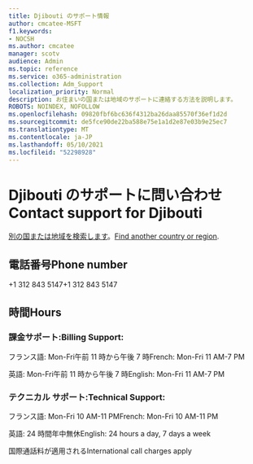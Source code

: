 ```yaml
---
title: Djibouti のサポート情報
author: cmcatee-MSFT
f1.keywords:
- NOCSH
ms.author: cmcatee
manager: scotv
audience: Admin
ms.topic: reference
ms.service: o365-administration
ms.collection: Adm_Support
localization_priority: Normal
description: お住まいの国または地域のサポートに連絡する方法を説明します。
ROBOTS: NOINDEX, NOFOLLOW
ms.openlocfilehash: 09820fbf6bc636f4312ba26daa85570f36ef1d2d
ms.sourcegitcommit: de5fce90de22ba588e75e1a1d2e87e03b9e25ec7
ms.translationtype: MT
ms.contentlocale: ja-JP
ms.lasthandoff: 05/10/2021
ms.locfileid: "52298928"
---
```

# <a name="contact-support-for-djibouti"></a><span data-ttu-id="8c054-103">Djibouti のサポートに問い合わせ</span><span class="sxs-lookup"><span data-stu-id="8c054-103">Contact support for Djibouti</span></span>

<span data-ttu-id="8c054-104">[別の国または地域を検索します](../../business-video/get-help-support.md)。</span><span class="sxs-lookup"><span data-stu-id="8c054-104">[Find another country or region](../../business-video/get-help-support.md).</span></span>

## <a name="phone-number"></a><span data-ttu-id="8c054-105">電話番号</span><span class="sxs-lookup"><span data-stu-id="8c054-105">Phone number</span></span>
<span data-ttu-id="8c054-106">+1 312 843 5147</span><span class="sxs-lookup"><span data-stu-id="8c054-106">+1 312 843 5147</span></span>

## <a name="hours"></a><span data-ttu-id="8c054-107">時間</span><span class="sxs-lookup"><span data-stu-id="8c054-107">Hours</span></span>
### <a name="billing-support"></a><span data-ttu-id="8c054-108">課金サポート:</span><span class="sxs-lookup"><span data-stu-id="8c054-108">Billing Support:</span></span>

<span data-ttu-id="8c054-109">フランス語: Mon-Fri午前 11 時から午後 7 時</span><span class="sxs-lookup"><span data-stu-id="8c054-109">French: Mon-Fri 11 AM-7 PM</span></span>

<span data-ttu-id="8c054-110">英語: Mon-Fri午前 11 時から午後 7 時</span><span class="sxs-lookup"><span data-stu-id="8c054-110">English: Mon-Fri 11 AM-7 PM</span></span>

### <a name="technical-support"></a><span data-ttu-id="8c054-111">テクニカル サポート:</span><span class="sxs-lookup"><span data-stu-id="8c054-111">Technical Support:</span></span>

<span data-ttu-id="8c054-112">フランス語: Mon-Fri 10 AM-11 PM</span><span class="sxs-lookup"><span data-stu-id="8c054-112">French: Mon-Fri 10 AM-11 PM</span></span>

<span data-ttu-id="8c054-113">英語: 24 時間年中無休</span><span class="sxs-lookup"><span data-stu-id="8c054-113">English: 24 hours a day, 7 days a week</span></span>

<span data-ttu-id="8c054-114">国際通話料が適用される</span><span class="sxs-lookup"><span data-stu-id="8c054-114">International call charges apply</span></span>
